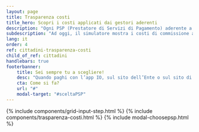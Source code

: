 ```yaml
---
layout: page
title: Trasparenza costi
title_hero: Scopri i costi applicati dai gestori aderenti
description: "Ogni PSP (Prestatore di Servizi di Pagamento) aderente a pagoPA ti permette di effettuare pagamenti su diversi canali e con i metodi a te più comodi. Per una scelta consapevole, consulta i costi applicati da ogni gestore: puoi filtrare per importo, canale e metodo di pagamento."
subdescription: "Ad oggi, il simulatore mostra i costi di commissione applicati dai PSP **sui canali gestiti da PagoPA S.p.A.**, come l'app IO e l'interfaccia di pagamento sul sito dell'Ente."
lang: it
order: 4
ref: cittadini-trasparenza-costi
child_of_ref: cittadini
handlebars: true
footerbanner:
    title: Sei sempre tu a scegliere!
    desc: "Quando paghi con l’app IO, sul sito dell’Ente o sul sito di pagoPA, puoi sempre selezionare il gestore della transazione a te più conveniente. "
    cta: Come si fa?
    url: "#"
    modal-target: "#sceltaPSP"
---
```


{% include components/grid-input-step.html  %}
{% include components/trasparenza-costi.html  %}
{% include modal-choosepsp.html %}


